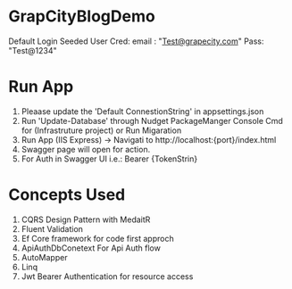# GrapCityBlogDemo  
   Default Login Seeded User Cred:
   email : "Test@grapecity.com" Pass: "Test@1234"
# Run App
1. Pleaase update the 'Default ConnestionString' in appsettings.json
2. Run 'Update-Database'  through Nudget PackageManger Console Cmd for (Infrastruture project) or Run Migaration
3. Run App (IIS Express) -> Navigati to http://localhost:{port}/index.html 
4. Swagger page will open for action.
5. For Auth in Swagger UI i.e.: Bearer {TokenStrin}

# Concepts Used
1. CQRS Design Pattern with MedaitR
2. Fluent Validation
3. Ef Core framework for code first approch
4. ApiAuthDbConetext For Api Auth flow
5. AutoMapper
6. Linq
7. Jwt Bearer Authentication for resource access